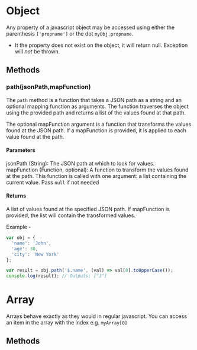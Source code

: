 # Object
Any property of a javascript object may be accessed using either the parenthesis `['propname']` or the dot `myObj.propname`. 

- It the property does not exist on the object, it will return null. Exception will *not* be thrown. 

## Methods

### path(jsonPath,mapFunction)
The `path` method is a function that takes a JSON path as a string and an optional mapping function as arguments. The function traverses the object using the provided path and returns a list of the values found at that path.

The optional mapFunction argument is a function that transforms the values found at the JSON path. If a mapFunction is provided, it is applied to each value found at the path.

#### Parameters
jsonPath (String): The JSON path at which to look for values.</br>
mapFunction (Function, optional): A function to transform the values found at the path. This function is called with one argument: a list containing the current value. Pass `null` if not needed

#### Returns
A list of values found at the specified JSON path. If mapFunction is provided, the list will contain the transformed values.

Example - 
```js
var obj = {
  'name': 'John',
  'age': 30,
  'city': 'New York'
};

var result = obj.path('$.name', (val) => val[0].toUpperCase());
console.log(result); // Outputs: ["J"]
```
# Array
Arrays behave exactly as they would in regular javascript. You can access an item in the array with the index e.g. `myArray[0]`
## Methods



